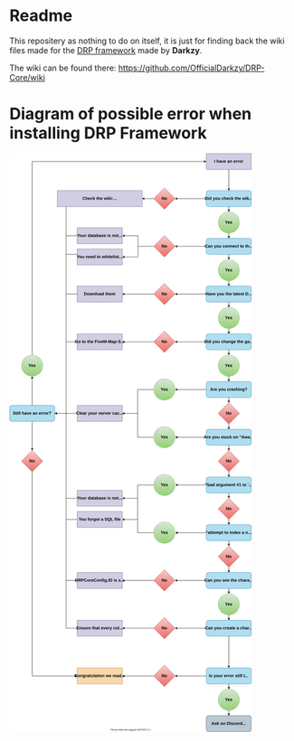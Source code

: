 # Readme

This repositery as nothing to do on itself, it is just for finding back the wiki files made for the [DRP framework](https://github.com/OfficialDarkzy/DRP-Core) made by **Darkzy**.

The wiki can be found there: https://github.com/OfficialDarkzy/DRP-Core/wiki

# Diagram of possible error when installing DRP Framework

![Diagram](./Error%20diagram/Error%20Diagram.svg)
